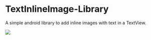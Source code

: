 # TextInlineImage-Library
A simple android library to add inline images with text in a TextView.

[![](https://jitpack.io/v/princ-bhardwaj/TextInlineImage-Library.svg)](https://jitpack.io/#princ-bhardwaj/TextInlineImage-Library)



